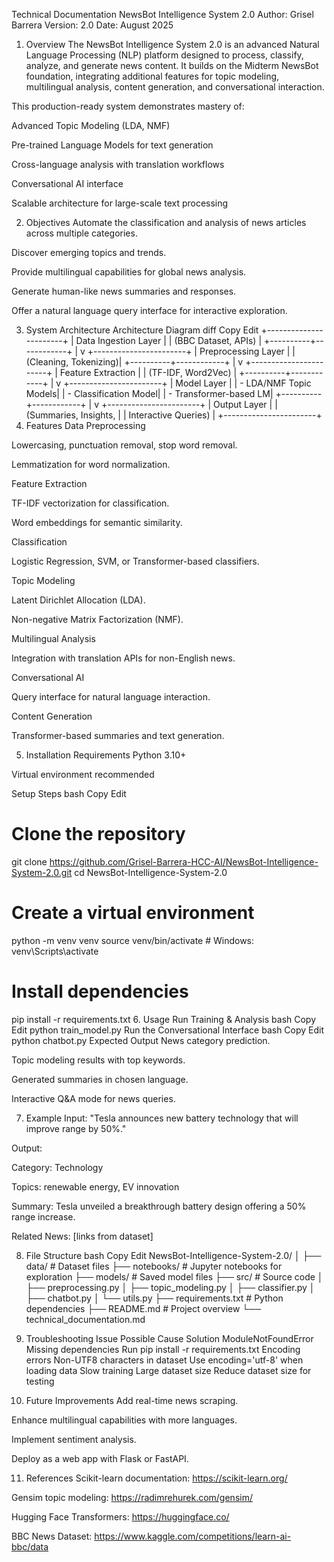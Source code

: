 Technical Documentation
NewsBot Intelligence System 2.0
Author: Grisel Barrera
Version: 2.0
Date: August 2025

1. Overview
The NewsBot Intelligence System 2.0 is an advanced Natural Language Processing (NLP) platform designed to process, classify, analyze, and generate news content. It builds on the Midterm NewsBot foundation, integrating additional features for topic modeling, multilingual analysis, content generation, and conversational interaction.

This production-ready system demonstrates mastery of:

Advanced Topic Modeling (LDA, NMF)

Pre-trained Language Models for text generation

Cross-language analysis with translation workflows

Conversational AI interface

Scalable architecture for large-scale text processing

2. Objectives
Automate the classification and analysis of news articles across multiple categories.

Discover emerging topics and trends.

Provide multilingual capabilities for global news analysis.

Generate human-like news summaries and responses.

Offer a natural language query interface for interactive exploration.

3. System Architecture
Architecture Diagram
diff
Copy
Edit
+-----------------------+
| Data Ingestion Layer  |
| (BBC Dataset, APIs)   |
+----------+------------+
           |
           v
+-----------------------+
| Preprocessing Layer   |
| (Cleaning, Tokenizing)|
+----------+------------+
           |
           v
+-----------------------+
| Feature Extraction    |
| (TF-IDF, Word2Vec)    |
+----------+------------+
           |
           v
+-----------------------+
| Model Layer           |
| - LDA/NMF Topic Models|
| - Classification Model|
| - Transformer-based LM|
+----------+------------+
           |
           v
+-----------------------+
| Output Layer          |
| (Summaries, Insights, |
| Interactive Queries)  |
+-----------------------+
4. Features
Data Preprocessing

Lowercasing, punctuation removal, stop word removal.

Lemmatization for word normalization.

Feature Extraction

TF-IDF vectorization for classification.

Word embeddings for semantic similarity.

Classification

Logistic Regression, SVM, or Transformer-based classifiers.

Topic Modeling

Latent Dirichlet Allocation (LDA).

Non-negative Matrix Factorization (NMF).

Multilingual Analysis

Integration with translation APIs for non-English news.

Conversational AI

Query interface for natural language interaction.

Content Generation

Transformer-based summaries and text generation.

5. Installation
Requirements
Python 3.10+

Virtual environment recommended

Setup Steps
bash
Copy
Edit
# Clone the repository
git clone https://github.com/Grisel-Barrera-HCC-AI/NewsBot-Intelligence-System-2.0.git
cd NewsBot-Intelligence-System-2.0

# Create a virtual environment
python -m venv venv
source venv/bin/activate  # Windows: venv\Scripts\activate

# Install dependencies
pip install -r requirements.txt
6. Usage
Run Training & Analysis
bash
Copy
Edit
python train_model.py
Run the Conversational Interface
bash
Copy
Edit
python chatbot.py
Expected Output
News category prediction.

Topic modeling results with top keywords.

Generated summaries in chosen language.

Interactive Q&A mode for news queries.

7. Example
Input:
"Tesla announces new battery technology that will improve range by 50%."

Output:

Category: Technology

Topics: renewable energy, EV innovation

Summary: Tesla unveiled a breakthrough battery design offering a 50% range increase.

Related News: [links from dataset]

8. File Structure
bash
Copy
Edit
NewsBot-Intelligence-System-2.0/
│
├── data/                  # Dataset files
├── notebooks/             # Jupyter notebooks for exploration
├── models/                # Saved model files
├── src/                   # Source code
│   ├── preprocessing.py
│   ├── topic_modeling.py
│   ├── classifier.py
│   ├── chatbot.py
│   └── utils.py
├── requirements.txt       # Python dependencies
├── README.md              # Project overview
└── technical_documentation.md
9. Troubleshooting
Issue	Possible Cause	Solution
ModuleNotFoundError	Missing dependencies	Run pip install -r requirements.txt
Encoding errors	Non-UTF8 characters in dataset	Use encoding='utf-8' when loading data
Slow training	Large dataset size	Reduce dataset size for testing

10. Future Improvements
Add real-time news scraping.

Enhance multilingual capabilities with more languages.

Implement sentiment analysis.

Deploy as a web app with Flask or FastAPI.

11. References
Scikit-learn documentation: https://scikit-learn.org/

Gensim topic modeling: https://radimrehurek.com/gensim/

Hugging Face Transformers: https://huggingface.co/

BBC News Dataset: https://www.kaggle.com/competitions/learn-ai-bbc/data
